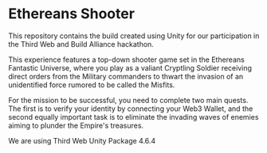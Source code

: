 # Ethereans Shooter
 
This repository contains the build created using Unity for our participation in the Third Web and Build Alliance hackathon.

This experience features a top-down shooter game set in the Ethereans Fantastic Universe, where you play as a valiant Cryptling Soldier receiving direct orders from the Military commanders to thwart the invasion of an unidentified force rumored to be called the Misfits.

For the mission to be successful, you need to complete two main quests. The first is to verify your identity by connecting your Web3 Wallet, and the second equally important task is to eliminate the invading waves of enemies aiming to plunder the Empire's treasures.

We are using Third Web Unity Package 4.6.4
